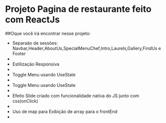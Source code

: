 # Projeto Pagina de restaurante feito com  ReactJs 



##Oque você irá encontrar nesse projeto:

<ul>
<li>Separaão de sessões: Navbar,Header,AboutUs,SpecialMenuChef,Intro,Laurels,Gallery,FindUs e Footer<li/>
<li>Estilização Responsiva <li/>
<li>Toggle Menu usando UseState<li/>
<li>Toggle Menu usando UseState<li/>
<li>Efeito Slide criado com funcionalidade nativa do JS junto com css(onClick)<li/>
<li>Uso de map para Exibição de array para o frontEnd <li/>
<ul/>


